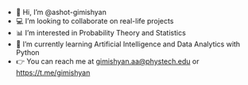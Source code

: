 - 👋 Hi, I’m @ashot-gimishyan
- 💻 I’m looking to collaborate on real-life projects
- 📊 I’m interested in Probability Theory and Statistics
- 🐍 I’m currently learning Artificial Intelligence and Data Analytics with Python
- 👉 You can reach me at gimishyan.aa@phystech.edu or https://t.me/gimishyan
